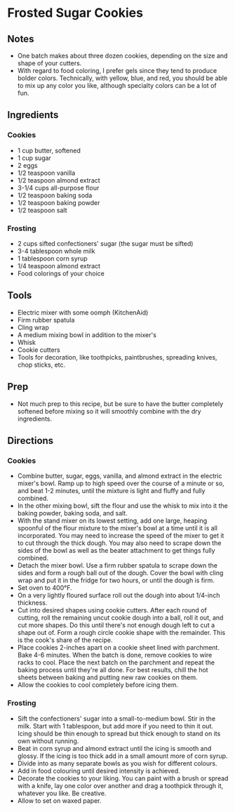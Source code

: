 # Frosted Sugar Cookies

## Notes
* One batch makes about three dozen cookies, depending on the size and shape of
  your cutters.
* With regard to food coloring, I prefer gels since they tend to produce bolder
  colors. Technically, with yellow, blue, and red, you should be able to mix up
  any color you like, although specialty colors can be a lot of fun.

## Ingredients
### Cookies
* 1 cup butter, softened
* 1 cup sugar
* 2 eggs
* 1/2 teaspoon vanilla
* 1/2 teaspoon almond extract
* 3-1/4 cups all-purpose flour
* 1/2 teaspoon baking soda
* 1/2 teaspoon baking powder
* 1/2 teaspoon salt

### Frosting
* 2 cups sifted confectioners' sugar (the sugar must be sifted)
* 3-4 tablespoon whole milk
* 1 tablespoon corn syrup
* 1/4 teaspoon almond extract
* Food colorings of your choice

## Tools
* Electric mixer with some oomph (KitchenAid)
* Firm rubber spatula
* Cling wrap
* A medium mixing bowl in addition to the mixer's
* Whisk
* Cookie cutters
* Tools for decoration, like toothpicks, paintbrushes, spreading knives,
  chop sticks, etc.

## Prep
* Not much prep to this recipe, but be sure to have the butter completely
  softened before mixing so it will smoothly combine with the dry ingredients.

## Directions
### Cookies
* Combine butter, sugar, eggs, vanilla, and almond extract in the electric
  mixer's bowl. Ramp up to high speed over the course of a minute or so, and
  beat 1-2 minutes, until the mixture is light and fluffy and fully combined.
* In the other mixing bowl, sift the flour and use the whisk to mix into it the
  baking powder, baking soda, and salt.
* With the stand mixer on its lowest setting, add one large, heaping spoonful of
  the flour mixture to the mixer's bowl at a time until it is all incorporated.
  You may need to increase the speed of the mixer to get it to cut through the
  thick dough. You may also need to scrape down the sides of the bowl as well as
  the beater attachment to get things fully combined.
* Detach the mixer bowl. Use a firm rubber spatula to scrape down the sides and
  form a rough ball out of the dough. Cover the bowl with cling wrap and put it
  in the fridge for two hours, or until the dough is firm.
* Set oven to 400°F.
* On a very lightly floured surface roll out the dough into about 1/4-inch
  thickness.
* Cut into desired shapes using cookie cutters. After each round of cutting,
  roll the remaining uncut cookie dough into a ball, roll it out, and cut more
  shapes. Do this until there's not enough dough left to cut a shape out of.
  Form a rough circle cookie shape with the remainder. This is the cook's share
  of the recipe.
* Place cookies 2-inches apart on a cookie sheet lined with parchment. Bake 4-6
  minutes. When the batch is done, remove cookies to wire racks to cool.  Place
  the next batch on the parchment and repeat the baking process until they're
  all done. For best results, chill the hot sheets between baking and putting
  new raw cookies on them.
* Allow the cookies to cool completely before icing them.

### Frosting
* Sift the confectioners' sugar into a small-to-medium bowl. Stir in the milk.
  Start with 1 tablespoon, but add more if you need to thin it out. Icing should
  be thin enough to spread but thick enough to stand on its own without running.
* Beat in corn syrup and almond extract until the icing is smooth and glossy. If
  the icing is too thick add in a small amount more of corn syrup.
* Divide into as many separate bowls as you wish for different colours.
* Add in food colouring until desired intensity is achieved.
* Decorate the cookies to your liking. You can paint with a brush or spread with
  a knife, lay one color over another and drag a toothpick through it, whatever
  you like. Be creative.
* Allow to set on waxed paper.

